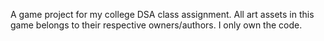 A game project for my college DSA class assignment. All art assets in this game belongs to their respective owners/authors. I only own the code.
